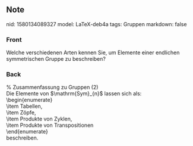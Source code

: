 ## Note
nid: 1580134089327
model: LaTeX-deb4a
tags: Gruppen
markdown: false

### Front
Welche verschiedenen Arten kennen Sie, um Elemente einer endlichen symmetrischen Gruppe zu beschreiben?

### Back
<div>% Zusammenfassung zu Gruppen (2)</div><div>
</div>Die Elemente von $\mathrm{Sym}_{n}$ lassen sich als:<div>\begin{enumerate}</div><div>\item Tabellen,</div><div>\item Zöpfe,</div><div>\item Produkte von Zyklen,</div><div>\item Produkte von Transpositionen</div><div>\end{enumerate}</div><div>beschreiben.</div>
